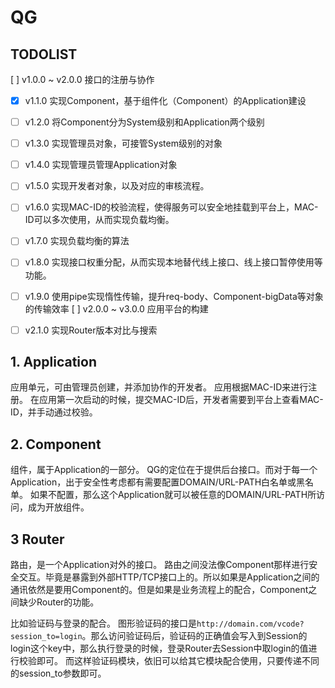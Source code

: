 # QG

## TODOLIST

[ ] v1.0.0 ~ v2.0.0 接口的注册与协作
  - [x] v1.1.0 实现Component，基于组件化（Component）的Application建设
  - [ ] v1.2.0 将Component分为System级别和Application两个级别
  - [ ] v1.3.0 实现管理员对象，可接管System级别的对象
  - [ ] v1.4.0 实现管理员管理Application对象
  - [ ] v1.5.0 实现开发者对象，以及对应的审核流程。
  - [ ] v1.6.0 实现MAC-ID的校验流程，使得服务可以安全地挂载到平台上，MAC-ID可以多次使用，从而实现负载均衡。
  - [ ] v1.7.0 实现负载均衡的算法
  - [ ] v1.8.0 实现接口权重分配，从而实现本地替代线上接口、线上接口暂停使用等功能。
  - [ ] v1.9.0 使用pipe实现惰性传输，提升req-body、Component-bigData等对象的传输效率
[ ] v2.0.0 ~ v3.0.0 应用平台的构建
  - [ ] v2.1.0 实现Router版本对比与搜索


## 1. Application

应用单元，可由管理员创建，并添加协作的开发者。
应用根据MAC-ID来进行注册。
在应用第一次启动的时候，提交MAC-ID后，开发者需要到平台上查看MAC-ID，并手动通过校验。

## 2. Component

组件，属于Application的一部分。
QG的定位在于提供后台接口。而对于每一个Application，出于安全性考虑都有需要配置DOMAIN/URL-PATH白名单或黑名单。
如果不配置，那么这个Application就可以被任意的DOMAIN/URL-PATH所访问，成为开放组件。

## 3 Router

路由，是一个Application对外的接口。
路由之间没法像Component那样进行安全交互。毕竟是暴露到外部HTTP/TCP接口上的。所以如果是Application之间的通讯依然是要用Component的。但是如果是业务流程上的配合，Component之间缺少Router的功能。

比如验证码与登录的配合。
图形验证码的接口是`http://domain.com/vcode?session_to=login`。那么访问验证码后，验证码的正确值会写入到Session的login这个key中，那么执行登录的时候，登录Router去Session中取login的值进行校验即可。
而这样验证码模块，依旧可以给其它模块配合使用，只要传递不同的session_to参数即可。
